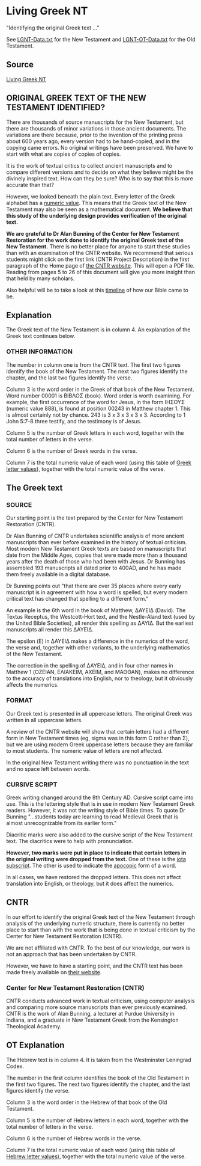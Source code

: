 # Living Greek NT

"Identifying the original Greek text ..."

See [LGNT-Data.txt](LGNT-Data.txt) for the New Testament and [LGNT-OT-Data.txt](LGNT-OT-Data.txt) for the Old Testament.

## Source

[Living Greek NT](https://www.livinggreeknt.org/)

## ORIGINAL GREEK TEXT OF THE NEW TESTAMENT IDENTIFIED?

There are thousands of source manuscripts for the New Testament, but there are thousands of minor variations in those ancient documents. The variations are there because, prior to the invention of the printing press about 600 years ago, every version had to be hand-copied, and in the copying came errors. No original writings have been preserved. We have to start with what are copies of copies of copies.

It is the work of textual critics to collect ancient manuscripts and to compare different versions and to decide on what they believe might be the divinely inspired text. How can they be sure? Who is to say that this is more accurate than that?

However, we looked beneath the plain text. Every letter of the Greek alphabet has a [numeric value](pdf/greek-alphabet-cursive.pdf). This means that the Greek text of the New Testament may also be seen as a mathematical document. **We believe that this study of the underlying design provides verification of the original text.**

**We are grateful to Dr Alan Bunning of the Center for New Testament Restoration for the work done to identify the original Greek text of the New Testament.** There is no better place for anyone to start these studies than with an examination of the CNTR website. We recommend that serious students might click on the first link (CNTR Project Description) in the first paragraph of the Home page of [the CNTR website](https://greekcntr.org/index.htm). This will open a PDF file. Reading from pages 5 to 26 of this document will give you more insight than that held by many scholars.

Also helpful will be to take a look at this [timeline](TIMELINE.md) of how our Bible came to be.

## Explanation

The Greek text of the New Testament is in column 4. An explanation of the Greek text continues below.

### OTHER INFORMATION

The number in column one is from the CNTR text. The first two figures identify the book of the New Testament. The next two figures identify the chapter, and the last two figures identify the verse.

Column 3 is the word order in the Greek of that book of the New Testament. Word number 00001 is ΒΙΒΛΟΣ (book). Word order is worth examining. For example, the first occurrence of the word for Jesus, in the form ΙΗΣΟΥΣ (numeric value 888), is found at position 00243 in Matthew chapter 1. This is almost certainly not by chance. 243 is 3 x 3 x 3 x 3 x 3. According to 1 John 5:7-8 three testify, and the testimony is of Jesus.


Column 5 is the number of Greek letters in each word, together with the total number of letters in the verse.

Column 6 is the number of Greek words in the verse.

Column 7 is the total numeric value of each word (using this table of [Greek letter values](pdf/greek-alphabet-numerics.pdf)), together with the total numeric value of the verse.

## The Greek text

### SOURCE

Our starting point is the text prepared by the Center for New Testament Restoration (CNTR).

Dr Alan Bunning of CNTR undertakes scientific analysis of more ancient manuscripts than ever before examined in the history of textual criticism. Most modern New Testament Greek texts are based on manuscripts that date from the Middle Ages, copies that were made more than a thousand years after the death of those who had been with Jesus. Dr Bunning has assembled 193 manuscripts all dated prior to 400AD, and he has made them freely available in a digital database.

Dr Bunning points out "that there are over 35 places where every early manuscript is in agreement with how a word is spelled, but every modern critical text has changed that spelling to a different form."

An example is the 6th word in the book of Matthew, ΔΑΥΕΙΔ (David). The Textus Receptus, the Westcott-Hort text, and the Nestle-Aland text (used by the United Bible Societies), all render this spelling as ΔΑΥΙΔ. But the earliest manuscripts all render this ΔΑΥΕΙΔ.

The epsilon (Ε) in ΔΑΥΕΙΔ makes a difference in the numerics of the word, the verse and, together with other variants, to the underlying mathematics of the New Testament.

The correction in the spelling of ΔΑΥΕΙΔ, and in four other names in Matthew 1 (ΟΖΕΙΑΝ, ΕΛΙΑΚΕΙΜ, ΑΧΕΙΜ, and ΜΑΘΘΑΝ), makes no difference to the accuracy of translations into English, nor to theology, but it obviously affects the numerics.

### FORMAT

Our Greek text is presented in all uppercase letters. The original Greek was written in all uppercase letters.

A review of the CNTR website will show that certain letters had a different form in New Testament times (eg, sigma was in this form С rather than Σ), but we are using modern Greek uppercase letters because they are familiar to most students. The numeric value of letters are not affected.

In the original New Testament writing there was no punctuation in the text and no space left between words.

### CURSIVE SCRIPT

Greek writing changed around the 8th Century AD. Cursive script came into use. This is the lettering style that is in use in modern New Testament Greek readers. However, it was not the writing style of Bible times. To quote Dr Bunning "...students today are learning to read Medieval Greek that is almost unrecognizable from its earlier form."

Diacritic marks were also added to the cursive script of the New Testament text. The diacritics were to help with pronunciation.

**However, two marks were put in place to indicate that certain letters in the original writing were dropped from the text.** One of these is the [iota subscript](IOTA.md). The other is used to indicate the [apocopic](APOCOPIC.md) form of a word.

In all cases, we have restored the dropped letters. This does not affect translation into English, or theology, but it does affect the numerics.

## CNTR

In our effort to identify the original Greek text of the New Testament through analysis of the underlying numeric structure, there is currently no better place to start than with the work that is being done in textual criticism by the Center for New Testament Restoration (CNTR).

We are not affiliated with CNTR. To the best of our knowledge, our work is not an approach that has been undertaken by CNTR.

However, we have to have a starting point, and the CNTR text has been made freely available on [their website](https://greekcntr.org/).

### Center for New Testament Restoration (CNTR)

CNTR conducts advanced work in textual criticism, using computer analysis and comparing more source manuscripts than ever previously examined. CNTR is the work of Alan Bunning, a lecturer at Purdue University in Indiana, and a graduate in New Testament Greek from the Kensington Theological Academy.

## OT Explanation

The Hebrew text is in column 4. It is taken from the Westminster Leningrad Codex.

The number in the first column identifies the book of the Old Testament in the first two figures. The next two figures identify the chapter, and the last figures identify the verse.

Column 3 is the word order in the Hebrew of that book of the Old Testament.

Column 5 is the number of Hebrew letters in each word, together with the total number of letters in the verse.

Column 6 is the number of Hebrew words in the verse.

Column 7 is the total numeric value of each word (using this table of [Hebrew letter values](pdf/hebrew-alphabet-numerics.pdf)), together with the total numeric value of the verse.
